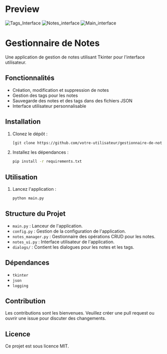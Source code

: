 # Preview
![Tags_Interface](https://github.com/user-attachments/assets/3569955b-fdf8-49f1-92a3-0c8f5859fd02)
![Notes_interface](https://github.com/user-attachments/assets/3d6b4afb-a8ab-4dc1-85f4-a0754ddf6187)
![Main_interface](https://github.com/user-attachments/assets/7330f678-99b9-4788-ade8-eb65a79fb2ed)

# Gestionnaire de Notes

Une application de gestion de notes utilisant Tkinter pour l'interface utilisateur.

## Fonctionnalités

- Création, modification et suppression de notes
- Gestion des tags pour les notes
- Sauvegarde des notes et des tags dans des fichiers JSON
- Interface utilisateur personnalisable

## Installation

1. Clonez le dépôt :
    ```sh
    [git clone https://github.com/votre-utilisateur/gestionnaire-de-notes.git](https://github.com/johndoe1117/NotesManagement.git)
    ```
2. Installez les dépendances :
    ```sh
    pip install -r requirements.txt
    ```

## Utilisation

1. Lancez l'application :
    ```sh
    python main.py
    ```

## Structure du Projet

- `main.py` : Lanceur de l'application.
- `config.py` : Gestion de la configuration de l'application.
- `notes_manager.py` : Gestionnaire des opérations CRUD pour les notes.
- `notes_ui.py` : Interface utilisateur de l'application.
- `dialogs/` : Contient les dialogues pour les notes et les tags.

## Dépendances

- `tkinter`
- `json`
- `logging`

## Contribution

Les contributions sont les bienvenues. Veuillez créer une pull request ou ouvrir une issue pour discuter des changements.

## Licence

Ce projet est sous licence MIT.
